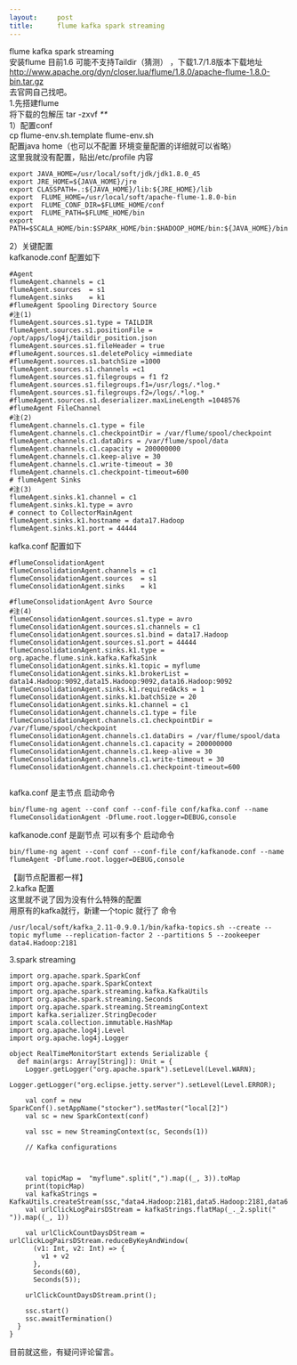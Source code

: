```yaml
---
layout:     post
title:      flume kafka spark streaming
---
```

<div id="article_content" class="article_content clearfix csdn-tracking-statistics" data-pid="blog" data-mod="popu_307" data-dsm="post">
								            <div id="content_views" class="markdown_views prism-atom-one-dark">
							<!-- flowchart 箭头图标 勿删 -->
							<svg xmlns="http://www.w3.org/2000/svg" style="display: none;"><path stroke-linecap="round" d="M5,0 0,2.5 5,5z" id="raphael-marker-block" style="-webkit-tap-highlight-color: rgba(0, 0, 0, 0);"></path></svg>
							<p>flume kafka spark streaming <br>
安装flume 目前1.6 可能不支持Taildir（猜测） ，下载1.7/1.8版本下载地址 <br>
<a href="http://www.apache.org/dyn/closer.lua/flume/1.8.0/apache-flume-1.8.0-bin.tar.gz" rel="nofollow" target="_blank">http://www.apache.org/dyn/closer.lua/flume/1.8.0/apache-flume-1.8.0-bin.tar.gz</a> <br>
去官网自己找吧。 <br>
1.先搭建flume <br>
将下载的包解压 tar -zxvf <em>**</em> <br>
1）配置conf <br>
cp flume-env.sh.template flume-env.sh <br>
配置java home（也可以不配置 环境变量配置的详细就可以省略） <br>
这里我就没有配置，贴出/etc/profile 内容</p>



<pre class="prettyprint"><code class=" hljs bash"><span class="hljs-keyword">export</span> JAVA_HOME=/usr/local/soft/jdk/jdk1.<span class="hljs-number">8.0</span>_45
<span class="hljs-keyword">export</span> JRE_HOME=<span class="hljs-variable">${JAVA_HOME}</span>/jre 
<span class="hljs-keyword">export</span> CLASSPATH=.:<span class="hljs-variable">${JAVA_HOME}</span>/lib:<span class="hljs-variable">${JRE_HOME}</span>/lib 
<span class="hljs-keyword">export</span>  FLUME_HOME=/usr/local/soft/apache-flume-<span class="hljs-number">1.8</span>.<span class="hljs-number">0</span>-bin
<span class="hljs-keyword">export</span>  FLUME_CONF_DIR=<span class="hljs-variable">$FLUME_HOME</span>/conf
<span class="hljs-keyword">export</span>  FLUME_PATH=<span class="hljs-variable">$FLUME_HOME</span>/bin
<span class="hljs-keyword">export</span> PATH=<span class="hljs-variable">$SCALA_HOME</span>/bin:<span class="hljs-variable">$SPARK_HOME</span>/bin:<span class="hljs-variable">$HADOOP_HOME</span>/bin:<span class="hljs-variable">${JAVA_HOME}</span>/bin:<span class="hljs-variable">$FLUME_HOME</span>/bin:<span class="hljs-variable">$PATH</span></code></pre>

<p>2）关键配置 <br>
kafkanode.conf 配置如下</p>

<pre class="prettyprint"><code class=" hljs avrasm"><span class="hljs-preprocessor">#Agent</span>
flumeAgent<span class="hljs-preprocessor">.channels</span> = c1
flumeAgent<span class="hljs-preprocessor">.sources</span>  = s1
flumeAgent<span class="hljs-preprocessor">.sinks</span>    = k1 
<span class="hljs-preprocessor">#flumeAgent Spooling Directory Source</span>
<span class="hljs-preprocessor">#注(1)</span>
flumeAgent<span class="hljs-preprocessor">.sources</span><span class="hljs-preprocessor">.s</span>1<span class="hljs-preprocessor">.type</span> = TAILDIR
flumeAgent<span class="hljs-preprocessor">.sources</span><span class="hljs-preprocessor">.s</span>1<span class="hljs-preprocessor">.positionFile</span> = /opt/apps/log4j/taildir_position<span class="hljs-preprocessor">.json</span>
flumeAgent<span class="hljs-preprocessor">.sources</span><span class="hljs-preprocessor">.s</span>1<span class="hljs-preprocessor">.fileHeader</span> = true
<span class="hljs-preprocessor">#flumeAgent.sources.s1.deletePolicy =immediate</span>
<span class="hljs-preprocessor">#flumeAgent.sources.s1.batchSize =1000</span>
flumeAgent<span class="hljs-preprocessor">.sources</span><span class="hljs-preprocessor">.s</span>1<span class="hljs-preprocessor">.channels</span> =c1
flumeAgent<span class="hljs-preprocessor">.sources</span><span class="hljs-preprocessor">.s</span>1<span class="hljs-preprocessor">.filegroups</span> = f1 f2
flumeAgent<span class="hljs-preprocessor">.sources</span><span class="hljs-preprocessor">.s</span>1<span class="hljs-preprocessor">.filegroups</span><span class="hljs-preprocessor">.f</span>1=/usr/logs/.*log.*
flumeAgent<span class="hljs-preprocessor">.sources</span><span class="hljs-preprocessor">.s</span>1<span class="hljs-preprocessor">.filegroups</span><span class="hljs-preprocessor">.f</span>2=/logs/.*log.*
<span class="hljs-preprocessor">#flumeAgent.sources.s1.deserializer.maxLineLength =1048576</span>
<span class="hljs-preprocessor">#flumeAgent FileChannel</span>
<span class="hljs-preprocessor">#注(2)</span>
flumeAgent<span class="hljs-preprocessor">.channels</span><span class="hljs-preprocessor">.c</span>1<span class="hljs-preprocessor">.type</span> = file
flumeAgent<span class="hljs-preprocessor">.channels</span><span class="hljs-preprocessor">.c</span>1<span class="hljs-preprocessor">.checkpointDir</span> = /var/flume/spool/checkpoint
flumeAgent<span class="hljs-preprocessor">.channels</span><span class="hljs-preprocessor">.c</span>1<span class="hljs-preprocessor">.dataDirs</span> = /var/flume/spool/data
flumeAgent<span class="hljs-preprocessor">.channels</span><span class="hljs-preprocessor">.c</span>1<span class="hljs-preprocessor">.capacity</span> = <span class="hljs-number">200000000</span>
flumeAgent<span class="hljs-preprocessor">.channels</span><span class="hljs-preprocessor">.c</span>1<span class="hljs-preprocessor">.keep</span>-alive = <span class="hljs-number">30</span>
flumeAgent<span class="hljs-preprocessor">.channels</span><span class="hljs-preprocessor">.c</span>1<span class="hljs-preprocessor">.write</span>-timeout = <span class="hljs-number">30</span>
flumeAgent<span class="hljs-preprocessor">.channels</span><span class="hljs-preprocessor">.c</span>1<span class="hljs-preprocessor">.checkpoint</span>-timeout=<span class="hljs-number">600</span>
<span class="hljs-preprocessor"># flumeAgent Sinks</span>
<span class="hljs-preprocessor">#注(3)</span>
flumeAgent<span class="hljs-preprocessor">.sinks</span><span class="hljs-preprocessor">.k</span>1<span class="hljs-preprocessor">.channel</span> = c1
flumeAgent<span class="hljs-preprocessor">.sinks</span><span class="hljs-preprocessor">.k</span>1<span class="hljs-preprocessor">.type</span> = avro
<span class="hljs-preprocessor"># connect to CollectorMainAgent</span>
flumeAgent<span class="hljs-preprocessor">.sinks</span><span class="hljs-preprocessor">.k</span>1<span class="hljs-preprocessor">.hostname</span> = data17<span class="hljs-preprocessor">.Hadoop</span>
flumeAgent<span class="hljs-preprocessor">.sinks</span><span class="hljs-preprocessor">.k</span>1<span class="hljs-preprocessor">.port</span> = <span class="hljs-number">44444</span>
</code></pre>

<p>kafka.conf 配置如下</p>



<pre class="prettyprint"><code class=" hljs avrasm"><span class="hljs-preprocessor">#flumeConsolidationAgent</span>
flumeConsolidationAgent<span class="hljs-preprocessor">.channels</span> = c1
flumeConsolidationAgent<span class="hljs-preprocessor">.sources</span>  = s1
flumeConsolidationAgent<span class="hljs-preprocessor">.sinks</span>    = k1 

<span class="hljs-preprocessor">#flumeConsolidationAgent Avro Source</span>
<span class="hljs-preprocessor">#注(4)</span>
flumeConsolidationAgent<span class="hljs-preprocessor">.sources</span><span class="hljs-preprocessor">.s</span>1<span class="hljs-preprocessor">.type</span> = avro
flumeConsolidationAgent<span class="hljs-preprocessor">.sources</span><span class="hljs-preprocessor">.s</span>1<span class="hljs-preprocessor">.channels</span> = c1
flumeConsolidationAgent<span class="hljs-preprocessor">.sources</span><span class="hljs-preprocessor">.s</span>1<span class="hljs-preprocessor">.bind</span> = data17<span class="hljs-preprocessor">.Hadoop</span>
flumeConsolidationAgent<span class="hljs-preprocessor">.sources</span><span class="hljs-preprocessor">.s</span>1<span class="hljs-preprocessor">.port</span> = <span class="hljs-number">44444</span>
flumeConsolidationAgent<span class="hljs-preprocessor">.sinks</span><span class="hljs-preprocessor">.k</span>1<span class="hljs-preprocessor">.type</span> = org<span class="hljs-preprocessor">.apache</span><span class="hljs-preprocessor">.flume</span><span class="hljs-preprocessor">.sink</span><span class="hljs-preprocessor">.kafka</span><span class="hljs-preprocessor">.KafkaSink</span>  
flumeConsolidationAgent<span class="hljs-preprocessor">.sinks</span><span class="hljs-preprocessor">.k</span>1<span class="hljs-preprocessor">.topic</span> = myflume
flumeConsolidationAgent<span class="hljs-preprocessor">.sinks</span><span class="hljs-preprocessor">.k</span>1<span class="hljs-preprocessor">.brokerList</span> = data14<span class="hljs-preprocessor">.Hadoop</span>:<span class="hljs-number">9092</span>,data15<span class="hljs-preprocessor">.Hadoop</span>:<span class="hljs-number">9092</span>,data16<span class="hljs-preprocessor">.Hadoop</span>:<span class="hljs-number">9092</span>
flumeConsolidationAgent<span class="hljs-preprocessor">.sinks</span><span class="hljs-preprocessor">.k</span>1<span class="hljs-preprocessor">.requiredAcks</span> = <span class="hljs-number">1</span>  
flumeConsolidationAgent<span class="hljs-preprocessor">.sinks</span><span class="hljs-preprocessor">.k</span>1<span class="hljs-preprocessor">.batchSize</span> = <span class="hljs-number">20</span>  
flumeConsolidationAgent<span class="hljs-preprocessor">.sinks</span><span class="hljs-preprocessor">.k</span>1<span class="hljs-preprocessor">.channel</span> = c1
flumeConsolidationAgent<span class="hljs-preprocessor">.channels</span><span class="hljs-preprocessor">.c</span>1<span class="hljs-preprocessor">.type</span> = file
flumeConsolidationAgent<span class="hljs-preprocessor">.channels</span><span class="hljs-preprocessor">.c</span>1<span class="hljs-preprocessor">.checkpointDir</span> = /var/flume/spool/checkpoint
flumeConsolidationAgent<span class="hljs-preprocessor">.channels</span><span class="hljs-preprocessor">.c</span>1<span class="hljs-preprocessor">.dataDirs</span> = /var/flume/spool/data
flumeConsolidationAgent<span class="hljs-preprocessor">.channels</span><span class="hljs-preprocessor">.c</span>1<span class="hljs-preprocessor">.capacity</span> = <span class="hljs-number">200000000</span>
flumeConsolidationAgent<span class="hljs-preprocessor">.channels</span><span class="hljs-preprocessor">.c</span>1<span class="hljs-preprocessor">.keep</span>-alive = <span class="hljs-number">30</span>
flumeConsolidationAgent<span class="hljs-preprocessor">.channels</span><span class="hljs-preprocessor">.c</span>1<span class="hljs-preprocessor">.write</span>-timeout = <span class="hljs-number">30</span>
flumeConsolidationAgent<span class="hljs-preprocessor">.channels</span><span class="hljs-preprocessor">.c</span>1<span class="hljs-preprocessor">.checkpoint</span>-timeout=<span class="hljs-number">600</span>

</code></pre>

<p>kafka.conf 是主节点 启动命令</p>

<pre class="prettyprint"><code class=" hljs brainfuck"><span class="hljs-comment">bin/flume</span><span class="hljs-literal">-</span><span class="hljs-comment">ng</span> <span class="hljs-comment">agent</span> <span class="hljs-literal">-</span><span class="hljs-literal">-</span><span class="hljs-comment">conf</span> <span class="hljs-comment">conf</span> <span class="hljs-literal">-</span><span class="hljs-literal">-</span><span class="hljs-comment">conf</span><span class="hljs-literal">-</span><span class="hljs-comment">file</span> <span class="hljs-comment">conf/kafka</span><span class="hljs-string">.</span><span class="hljs-comment">conf</span> <span class="hljs-literal">-</span><span class="hljs-literal">-</span><span class="hljs-comment">name</span> <span class="hljs-comment">flumeConsolidationAgent</span> <span class="hljs-literal">-</span><span class="hljs-comment">Dflume</span><span class="hljs-string">.</span><span class="hljs-comment">root</span><span class="hljs-string">.</span><span class="hljs-comment">logger=DEBUG</span><span class="hljs-string">,</span><span class="hljs-comment">console</span></code></pre>

<p>kafkanode.conf 是副节点  可以有多个 启动命令</p>



<pre class="prettyprint"><code class=" hljs brainfuck"><span class="hljs-comment">bin/flume</span><span class="hljs-literal">-</span><span class="hljs-comment">ng</span> <span class="hljs-comment">agent</span> <span class="hljs-literal">-</span><span class="hljs-literal">-</span><span class="hljs-comment">conf</span> <span class="hljs-comment">conf</span> <span class="hljs-literal">-</span><span class="hljs-literal">-</span><span class="hljs-comment">conf</span><span class="hljs-literal">-</span><span class="hljs-comment">file</span> <span class="hljs-comment">conf/kafkanode</span><span class="hljs-string">.</span><span class="hljs-comment">conf</span> <span class="hljs-literal">-</span><span class="hljs-literal">-</span><span class="hljs-comment">name</span> <span class="hljs-comment">flumeAgent</span> <span class="hljs-literal">-</span><span class="hljs-comment">Dflume</span><span class="hljs-string">.</span><span class="hljs-comment">root</span><span class="hljs-string">.</span><span class="hljs-comment">logger=DEBUG</span><span class="hljs-string">,</span><span class="hljs-comment">console</span></code></pre>

<p>【副节点配置都一样】 <br>
2.kafka 配置 <br>
这里就不说了因为没有什么特殊的配置 <br>
用原有的kafka就行，新建一个topic 就行了 命令</p>



<pre class="prettyprint"><code class=" hljs brainfuck"><span class="hljs-comment">/usr/local/soft/kafka_2</span><span class="hljs-string">.</span><span class="hljs-comment">11</span><span class="hljs-literal">-</span><span class="hljs-comment">0</span><span class="hljs-string">.</span><span class="hljs-comment">9</span><span class="hljs-string">.</span><span class="hljs-comment">0</span><span class="hljs-string">.</span><span class="hljs-comment">1/bin/kafka</span><span class="hljs-literal">-</span><span class="hljs-comment">topics</span><span class="hljs-string">.</span><span class="hljs-comment">sh</span> <span class="hljs-literal">-</span><span class="hljs-literal">-</span><span class="hljs-comment">create</span> <span class="hljs-literal">-</span><span class="hljs-literal">-</span><span class="hljs-comment">topic</span> <span class="hljs-comment">myflume</span> <span class="hljs-literal">-</span><span class="hljs-literal">-</span><span class="hljs-comment">replication</span><span class="hljs-literal">-</span><span class="hljs-comment">factor</span> <span class="hljs-comment">2</span> <span class="hljs-literal">-</span><span class="hljs-literal">-</span><span class="hljs-comment">partitions</span> <span class="hljs-comment">5</span> <span class="hljs-literal">-</span><span class="hljs-literal">-</span><span class="hljs-comment">zookeeper</span> <span class="hljs-comment">data4</span><span class="hljs-string">.</span><span class="hljs-comment">Hadoop:2181</span></code></pre>

<p>3.spark streaming </p>



<pre class="prettyprint"><code class=" hljs avrasm">import org<span class="hljs-preprocessor">.apache</span><span class="hljs-preprocessor">.spark</span><span class="hljs-preprocessor">.SparkConf</span>
import org<span class="hljs-preprocessor">.apache</span><span class="hljs-preprocessor">.spark</span><span class="hljs-preprocessor">.SparkContext</span>
import org<span class="hljs-preprocessor">.apache</span><span class="hljs-preprocessor">.spark</span><span class="hljs-preprocessor">.streaming</span><span class="hljs-preprocessor">.kafka</span><span class="hljs-preprocessor">.KafkaUtils</span>
import org<span class="hljs-preprocessor">.apache</span><span class="hljs-preprocessor">.spark</span><span class="hljs-preprocessor">.streaming</span><span class="hljs-preprocessor">.Seconds</span>
import org<span class="hljs-preprocessor">.apache</span><span class="hljs-preprocessor">.spark</span><span class="hljs-preprocessor">.streaming</span><span class="hljs-preprocessor">.StreamingContext</span>
import kafka<span class="hljs-preprocessor">.serializer</span><span class="hljs-preprocessor">.StringDecoder</span>
import scala<span class="hljs-preprocessor">.collection</span><span class="hljs-preprocessor">.immutable</span><span class="hljs-preprocessor">.HashMap</span>
import org<span class="hljs-preprocessor">.apache</span><span class="hljs-preprocessor">.log</span>4j<span class="hljs-preprocessor">.Level</span>
import org<span class="hljs-preprocessor">.apache</span><span class="hljs-preprocessor">.log</span>4j<span class="hljs-preprocessor">.Logger</span>

object RealTimeMonitorStart extends Serializable {
  def main(args: Array[String]): Unit = {
    Logger<span class="hljs-preprocessor">.getLogger</span>(<span class="hljs-string">"org.apache.spark"</span>)<span class="hljs-preprocessor">.setLevel</span>(Level<span class="hljs-preprocessor">.WARN</span>)<span class="hljs-comment">;</span>
    Logger<span class="hljs-preprocessor">.getLogger</span>(<span class="hljs-string">"org.eclipse.jetty.server"</span>)<span class="hljs-preprocessor">.setLevel</span>(Level<span class="hljs-preprocessor">.ERROR</span>)<span class="hljs-comment">;</span>

    val conf = new SparkConf()<span class="hljs-preprocessor">.setAppName</span>(<span class="hljs-string">"stocker"</span>)<span class="hljs-preprocessor">.setMaster</span>(<span class="hljs-string">"local[2]"</span>)
    val sc = new SparkContext(conf)

    val ssc = new StreamingContext(sc, Seconds(<span class="hljs-number">1</span>))

    // Kafka configurations



    val topicMap =  <span class="hljs-string">"myflume"</span><span class="hljs-preprocessor">.split</span>(<span class="hljs-string">","</span>)<span class="hljs-preprocessor">.map</span>((_, <span class="hljs-number">3</span>))<span class="hljs-preprocessor">.toMap</span>
    print(topicMap)
    val kafkaStrings = KafkaUtils<span class="hljs-preprocessor">.createStream</span>(ssc,<span class="hljs-string">"data4.Hadoop:2181,data5.Hadoop:2181,data6.Hadoop:2181"</span>,<span class="hljs-string">"myflumegroup"</span>,topicMap)
    val urlClickLogPairsDStream = kafkaStrings<span class="hljs-preprocessor">.flatMap</span>(_._2<span class="hljs-preprocessor">.split</span>(<span class="hljs-string">" "</span>))<span class="hljs-preprocessor">.map</span>((_, <span class="hljs-number">1</span>))

    val urlClickCountDaysDStream = urlClickLogPairsDStream<span class="hljs-preprocessor">.reduceByKeyAndWindow</span>(
      (v1: Int, v2: Int) =&gt; {
        v1 + v2
      },
      Seconds(<span class="hljs-number">60</span>),
      Seconds(<span class="hljs-number">5</span>))<span class="hljs-comment">;</span>

    urlClickCountDaysDStream<span class="hljs-preprocessor">.print</span>()<span class="hljs-comment">;</span>

    ssc<span class="hljs-preprocessor">.start</span>()
    ssc<span class="hljs-preprocessor">.awaitTermination</span>()
  }
}</code></pre>

<p>目前就这些，有疑问评论留言。</p>            </div>
						<link href="https://csdnimg.cn/release/phoenix/mdeditor/markdown_views-9e5741c4b9.css" rel="stylesheet">
                </div>